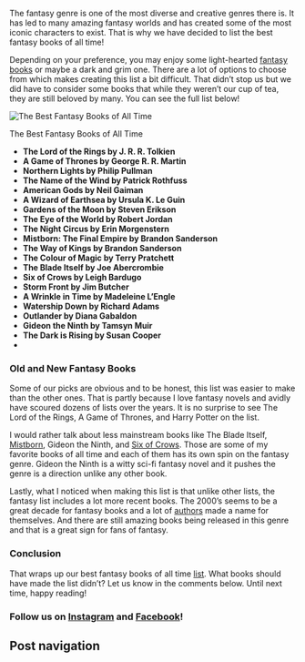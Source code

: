 The fantasy genre is one of the most diverse and creative genres there is. It has led to many amazing fantasy worlds and has created some of the most iconic characters to exist. That is why we have decided to list the best fantasy books of all time!

Depending on your preference, you may enjoy some light-hearted [fantasy books](https://booksofbrilliance.com/2022/11/30/the-ten-best-fantasy-books-of-all-time/) or maybe a dark and grim one. There are a lot of options to choose from which makes creating this list a bit difficult. That didn’t stop us but we did have to consider some books that while they weren’t our cup of tea, they are still beloved by many. You can see the full list below!

![The Best Fantasy Books of All Time](https://i0.wp.com/booksofbrilliance.com/wp-content/uploads/2022/12/The-Best-Fantasy-Books-of-All-Time-.png?resize=633%2C355&ssl=1)

The Best Fantasy Books of All Time

-   **The Lord of the Rings by J. R. R. Tolkien**
-   **A Game of Thrones by George R. R. Martin**
-   **Northern Lights by Philip Pullman**
-   **The Name of the Wind by Patrick Rothfuss**
-   **American Gods by Neil Gaiman**
-   **A Wizard of Earthsea by Ursula K. Le Guin**
-   **Gardens of the Moon by Steven Erikson**
-   **The Eye of the World by Robert Jordan**
-   **The Night Circus by Erin Morgenstern**
-   **Mistborn: The Final Empire by Brandon Sanderson**
-   **The Way of Kings by Brandon Sanderson**
-   **The Colour of Magic by Terry Pratchett**
-   **The Blade Itself by Joe Abercrombie**
-   **Six of Crows by Leigh Bardugo**
-   **Storm Front by Jim Butcher**
-   **A Wrinkle in Time by Madeleine L’Engle**
-   **Watership Down by Richard Adams**
-   **Outlander by Diana Gabaldon**
-   **Gideon the Ninth by Tamsyn Muir**
-   **The Dark is Rising by Susan Cooper**
-  
### Old and New Fantasy Books

Some of our picks are obvious and to be honest, this list was easier to make than the other ones. That is partly because I love fantasy novels and avidly have scoured dozens of lists over the years. It is no surprise to see The Lord of the Rings, A Game of Thrones, and Harry Potter on the list.

I would rather talk about less mainstream books like The Blade Itself, [Mistborn](https://booksofbrilliance.com/2022/09/04/mistborn-the-final-empire/), Gideon the Ninth, and [Six of Crows](https://booksofbrilliance.com/2022/09/17/book-review-six-of-crows/). Those are some of my favorite books of all time and each of them has its own spin on the fantasy genre. Gideon the Ninth is a witty sci-fi fantasy novel and it pushes the genre is a direction unlike any other book.

Lastly, what I noticed when making this list is that unlike other lists, the fantasy list includes a lot more recent books. The 2000’s seems to be a great decade for fantasy books and a lot of [authors](https://booksofbrilliance.com/2022/11/06/neil-gaiman-author-profile/) made a name for themselves. And there are still amazing books being released in this genre and that is a great sign for fans of fantasy.

### Conclusion

That wraps up our best fantasy books of all time [list](https://time.com/collection/100-best-fantasy-books/). What books should have made the list didn’t? Let us know in the comments below. Until next time, happy reading!

### Follow us on [Instagram](https://www.instagram.com/booksofbrilliance/) and [Facebook](https://www.facebook.com/Booksofbrilliance)! 

## Post navigation